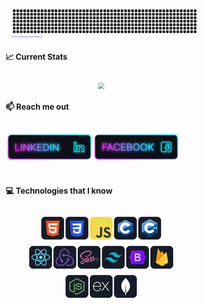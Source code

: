 [![Linkedin](https://raw.githubusercontent.com/skhasancse18344/skhasancse18344/master/gitartwork.svg)](https://www.linkedin.com/in/kamrul-hasan30)

<!-- ![MasterHead](https://jayamwebsolutions.com/img/website.gif) -->

## :chart_with_upwards_trend: Current Stats

<br />
<p align="center">
  <img width="60%" src="https://github-readme-streak-stats.herokuapp.com?user=skhasancse18344&theme=react&hide_border=true&background=0D1117&stroke=0D1117&fire=FF1CF7&sideLabels=00F0FF&currStreakNum=FF1CF7&ring=FF1CF7&currStreakLabel=FF1CF7&sideNums=00F0FF" />
</p>

## :mailbox: Reach me out

<br />

[<img height="75" src="https://github.com/skhasancse18344/skhasancse18344/blob/main/images/icons/Linkedin.png">](https://www.linkedin.com/in/kamrul-hasan30/)[<img height="75" src="https://github.com/skhasancse18344/skhasancse18344/blob/main/images/icons/Facebook.png">](https://www.facebook.com/frow.zy.7/)

<!-- [<img height="75" src="https://github.com/skhasancse18344/skhasancse18344/blob/main/images/icons/Twitter.png"> </p>](https://twitter.com/_mir_hussain_) -->

<br />

## :computer: Technologies that I know

<br>
<p align="center">
<img src="https://github.com/skhasancse18344/skhasancse18344/blob/main/images/icons/HTML.png"/>
<img src="https://github.com/skhasancse18344/skhasancse18344/blob/main/images/icons/css.png"/>
<img src="https://github.com/skhasancse18344/skhasancse18344/blob/main/images/icons/JavaScript.png"/>

<img src="https://github.com/skhasancse18344/skhasancse18344/blob/main/images/icons/c.png"/>
<img src="https://github.com/skhasancse18344/skhasancse18344/blob/main/images/icons/cpp.png"/>
</p>
<p align="center">
<img src="https://github.com/skhasancse18344/skhasancse18344/blob/main/images/icons/react.png"/>
<img src="https://github.com/skhasancse18344/skhasancse18344/blob/main/images/icons/redux.png"/>
<img src="https://github.com/skhasancse18344/skhasancse18344/blob/main/images/icons/sass.png"/>
<img src="https://github.com/skhasancse18344/skhasancse18344/blob/main/images/icons/tailwind.png"/>
<img src="https://github.com/skhasancse18344/skhasancse18344/blob/main/images/icons/Bootsrap.png"/>
<img src="https://github.com/skhasancse18344/skhasancse18344/blob/main/images/icons/firebase.png"/>
</p>
<p align="center">
<img src="https://github.com/skhasancse18344/skhasancse18344/blob/main/images/icons/node.png"/>
<img src="https://github.com/skhasancse18344/skhasancse18344/blob/main/images/icons/express.png"/>
<img src="https://github.com/skhasancse18344/skhasancse18344/blob/main/images/icons/mongo.png"/>
</p><br/>

<!-- <p><img align="left" src="https://github-readme-stats.vercel.app/api/top-langs?username=skhasancse18344&show_icons=true&locale=en&layout=compact" alt="skhasancse18344" /></p>

<p>&nbsp;<img align="center" src="https://github-readme-stats.vercel.app/api?username=skhasancse18344&show_icons=true&locale=en" alt="skhasancse18344" /></p>

<p><img align="center" src="https://github-readme-streak-stats.herokuapp.com/?user=skhasancse18344&" alt="skhasancse18344" /></p> -->
